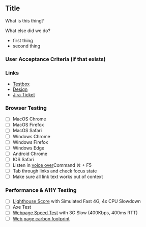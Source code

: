 ## Title

What is this thing?

What else did we do?

- first thing
- second thing

### User Acceptance Criteria (if that exists)

### Links

- [Testbox]()
- [Design]()
- [Jira Ticket]()

### Browser Testing

- [ ] MacOS Chrome
- [ ] MacOS Firefox
- [ ] MacOS Safari
- [ ] Windows Chrome
- [ ] Windows Firefox
- [ ] Windows Edge
- [ ] Android Chrome
- [ ] IOS Safari
- [ ] Listen in [voice over](https://help.apple.com/voiceover/mac/10.14/#/vo27974)Command ⌘ + F5
- [ ] Tab through links and check focus state
- [ ] Make sure all link text works out of context

### Performance & A11Y Testing

- [ ] [Lighthouse Score](https://googlechrome.github.io/lighthouse/viewer/) with Simulated Fast 4G, 4x CPU Slowdown
- [ ] Axe Test
- [ ] [Webpage Speed Test](https://www.webpagetest.org) with 3G Slow (400Kbps, 400ms RTT)
- [ ] [Web page carbon footprint](https://www.websitecarbon.com/#new-test)
